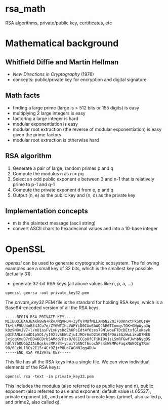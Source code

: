 # rsa_math
RSA algorithms, private/public key, certificates, etc

# Mathematical background
## Whitfield Diffie and Martin Hellman

* _New Directions in Cryptography_ (1976)
* concepts: public/private key for encryption and digital signature

## Math facts
* finding a large prime (large is > 512 bits or 155 digits) is easy
* multiplying 2 large integers is easy
* factoring a large integer is hard
* modular exponentiation is easy
* modular root extraction (the reverse of modular exponentiation) is easy given the prime factors
* modular root extraction is otherwise hard

## RSA algorithm

1. Generate a pair of large, random primes p and q
1. Compute the modulus n as n = pq
1. Select an odd public exponent e between 3 and n-1 that is relatively prime to p-1
and q-1
1. Compute the private exponent d from e, p and q
1. Output (n, e) as the public key and (n, d) as the private key

## Implementation concepts

* m is the plaintext message (ascii string)
* convert ASCII chars to hexadecimal values and into a 10-base integer

# OpenSSL

_openssl_ can be used to generate cryptographic ecosystem. The following examples use a small key of 32 bits, which is the smallest key possible (actually 31).

* generate 32-bit RSA keys (all above values like n, p, a, ...)
```
openssl genrsa -out private_key32.pem
```
The _private_key32_ PEM file is the standard for holding RSA keys, which is a Base64-encoded version of all the RSA keys.

```                                    
-----BEGIN RSA PRIVATE KEY-----
MIIBOQIBAAJBAKk8wN+Rkv/MqVRQ4+Zyfy7MBfMLLXMpN22mI70OKnxtPkSmOsWv
Tk+LkP9UU4uB54JCu7e/ZY6WTIhLVAPYiD0CAwEAAQJAE6TIomqsTGK+GNpWya3q
k0z9N8vJV7+l/mU1asFVLyHysDdZhKPsEdt4f0zes79NlwoeFTDcDEtxfGluKeyk
pQIhANLn8udD1p5O1/yI92lvSEWLZjuIJMOr6oD216Z9QfPDAiEAzWwLikuD7MEU
JxjcqXmuD7rEO46CDrb5AMdd/Fz/0/8CICCoUfCFjKIOy1sLSmRFGwfJwhbNygOS
h0lY76OUGbZJAiBqskvsMPz84+yLwiYbANCf6uox5Ps4mWEMPoFaqxNWEQIgTRmr
90/6CzbLlRCs2I15+4C+9ZjrP8UoCWGNNIqg4DU=
-----END RSA PRIVATE KEY-----
```

This file has all the RSA keys into a single file. We can view individual elements of the RSA keys:

```
openssl rsa -text -in private_key32.pem
```

This includes the modulus (also referred to as public key and n), public exponent (also referred to as e and exponent; default value is 65537), private exponent (d), and primes used to create keys (prime1, also called p, and prime2, also called q).

